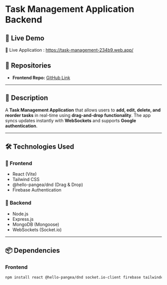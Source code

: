 # Task Management Application Backend

## 🚀 Live Demo
🔗 Live Application : https://task-management-234b9.web.app/

## 📂 Repositories
- **Frontend Repo:** [GitHub Link](https://github.com/Salman-Shaid/task-management-server)

---

## 📌 Description
A **Task Management Application** that allows users to **add, edit, delete, and reorder tasks** in real-time using **drag-and-drop functionality**. The app syncs updates instantly with **WebSockets** and supports **Google authentication**.

---

## 🛠️ Technologies Used
### 🔹 **Frontend**
- React (Vite)
- Tailwind CSS
- @hello-pangea/dnd (Drag & Drop)
- Firebase Authentication

### 🔹 **Backend**
- Node.js
- Express.js
- MongoDB (Mongoose)
- WebSockets (Socket.io)

---

## 📦 Dependencies
### **Frontend**
```bash
npm install react @hello-pangea/dnd socket.io-client firebase tailwindcss

